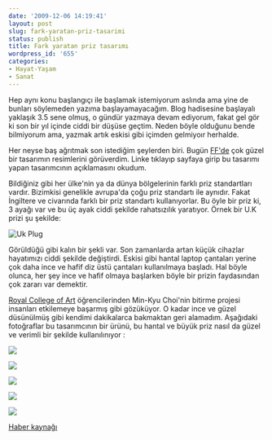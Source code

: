 ```yaml
---
date: '2009-12-06 14:19:41'
layout: post
slug: fark-yaratan-priz-tasarimi
status: publish
title: Fark yaratan priz tasarımı
wordpress_id: '655'
categories:
- Hayat-Yaşam
- Sanat
---
```


Hep aynı konu başlangıçı ile başlamak istemiyorum aslında ama yine de bunları söylemeden yazıma başlayamayacağım. Blog hadisesine başlayalı yaklaşık 3.5 sene olmuş, o gündür yazmaya devam ediyorum, fakat gel gör ki son bir yıl içinde ciddi bir düşüse geçtim. Neden böyle olduğunu bende bilmiyorum ama, yazmak artık eskisi gibi içimden gelmiyoır herhalde.

Her neyse baş ağrıtmak son istediğim şeylerden biri. Bugün [FF'de](http://friendfeed.com/cemshid/e44f6a09/rca-student-radically-improves-uk-plug-icon) çok güzel bir tasarımın resimlerini görüverdim. Linke tıklayıp sayfaya girip bu tasarımı yapan tasarımcının açıklamasını okudum.

Bildiğiniz gibi her ülke'nin ya da dünya bölgelerinin farklı priz standartları vardır. Bizimkisi genelikle avrupa'da çoğu priz standartı ile aynıdır. Fakat İngiltere ve civarında farklı bir priz standartı kullanıyorlar. Bu öyle bir priz ki, 3 ayağı var ve bu üç ayak ciddi şekilde rahatsızılık yaratıyor. Örnek bir U.K prizi şu şekilde:

![Uk Plug](http://media.photobucket.com/image/uk%20plug/sam261007/uk-plug.jpg)

Görüldüğü gibi kalın bir şekli var. Son zamanlarda artan küçük cihazlar hayatımızı ciddi şekilde değiştirdi. Eskisi gibi hantal laptop çantaları yerine çok daha ince ve hafif diz üstü çantaları kullanılmaya başladı. Hal böyle olunca, her şey ince ve hafif olmaya başlarken böyle bir prizin faydasından çok zararı var demektir.

[Royal College of Art](http://www.rca.ac.uk/) öğrencilerinden Min-Kyu Choi'nin bitirme projesi insanları etkilemeye başarmış gibi gözüküyor. O kadar ince ve güzel düsünülmüş gibi kendimi dakikalarca bakmaktan geri alamadım. Aşağıdaki fotoğraflar bu tasarımcının bir ürünü, bu hantal ve büyük priz nasıl da güzel ve verimli bir şekilde kullanılınıyor :

![](http://www.iconeye.com/images/news_july_09/choi_uk_folding_plug01.jpg)



![](http://www.iconeye.com/images/news_july_09/choi_uk_folding_plug02.jpg)

![](http://www.iconeye.com/images/news_july_09/choi_uk_folding_plug03.jpg)

![](http://www.iconeye.com/images/news_july_09/choi_uk_folding_plug05.jpg)

![](http://www.iconeye.com/images/news_july_09/choi_uk_folding_plug06.jpg)

[Haber kaynağı](http://www.iconeye.com/index.php?option=com_content&view=article&id=3864:rca-student-radically-improves-the-uk-plug)
